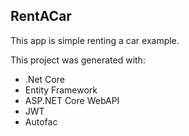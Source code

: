 ## RentACar
This app is simple renting a car example.

This project was generated with:                    
- .Net Core                                      
- Entity Framework
- ASP.NET Core WebAPI
- JWT                            
- Autofac


